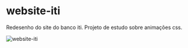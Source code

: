 # website-iti
Redesenho do site do banco iti. Projeto de estudo sobre animações css.

![website-iti](https://user-images.githubusercontent.com/50107021/207631491-2e129183-7650-4c2c-b729-033c39a221de.png)
